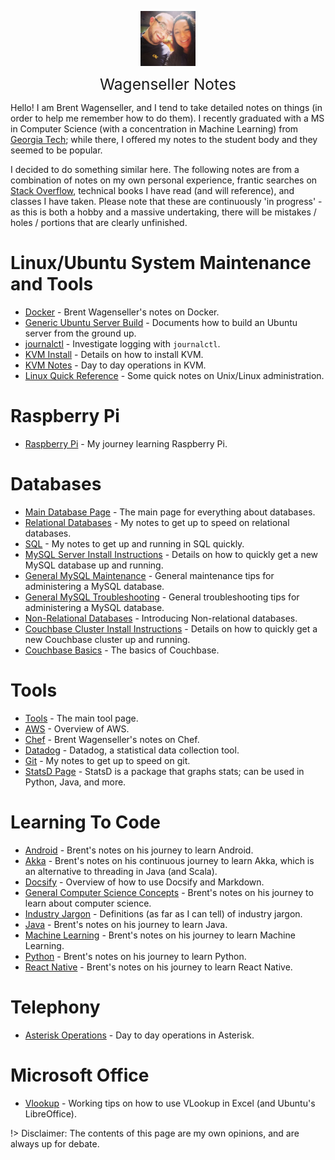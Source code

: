 <img
    src="./images/BrentAndMandi.jpg"
    width="88"
    style="display: block; width: 88px; margin: auto; margin-bottom: 1em"
/><span style="display: block; text-align: center; font-size: 1.75em;"> Wagenseller Notes </span>

Hello! I am Brent Wagenseller, and I tend to take detailed notes on things (in order to help me remember how to do them). I recently graduated with a MS in Computer Science (with a concentration in Machine Learning) from [Georgia Tech](https://www.omscs.gatech.edu/); while there, I offered my notes to the student body and they seemed to be popular. 

I decided to do something similar here. The following notes are from a combination of notes on my own personal experience, frantic searches on [Stack Overflow](https://stackoverflow.com/), technical books I have read (and will reference), and classes I have taken. Please note that these are continuously 'in progress' - as this is both a hobby and a massive undertaking, there will be mistakes / holes / portions that are clearly unfinished.

# Linux/Ubuntu System Maintenance and Tools  
- [Docker](/operating_systems/docker/) - Brent Wagenseller's notes on Docker.  
- [Generic Ubuntu Server Build](/operating_systems/ubuntu/server_build) - Documents how to build an Ubuntu server from the ground up.
- [journalctl](/operating_systems/ubuntu/package_operations/journalctl) - Investigate logging with `journalctl`.
- [KVM Install](/operating_systems/ubuntu/package_install/kvm_install) - Details on how to install KVM.
- [KVM Notes](/operating_systems/ubuntu/package_operations/kvm_notes) - Day to day operations in KVM.
- [Linux Quick Reference](/operating_systems/ubuntu/linux_notes) - Some quick notes on Unix/Linux administration.


# Raspberry Pi
- [Raspberry Pi](/operating_systems/raspberry_pi/) - My journey learning Raspberry Pi.

# Databases
- [Main Database Page](/databases/) - The main page for everything about databases.  
- [Relational Databases](/databases/relational_databases/) - My notes to get up to speed on relational databases. 
- [SQL](/databases/relational_databases/sql) - My notes to get up and running in SQL quickly. 
- [MySQL Server Install Instructions](/databases/mysql/mysql_install) - Details on how to quickly get a new MySQL database up and running.
- [General MySQL Maintenance](/databases/mysql/mysql_maintenance) - General maintenance tips for administering a MySQL database.
- [General MySQL Troubleshooting](/databases/mysql/mysql_troubleshooting) - General troubleshooting tips for administering a MySQL database.
- [Non-Relational Databases](/databases/nonrelational_databases/nonrelational_databases) - Introducing Non-relational databases.  
- [Couchbase Cluster Install Instructions](/databases/couchbase/couchbase_install) - Details on how to quickly get a new Couchbase cluster up and running.  
- [Couchbase Basics](/databases/couchbase/couchbase_basics) - The basics of Couchbase.  

# Tools  
- [Tools](/tools/) - The main tool page.  
- [AWS](/learn_to_code/aws/) - Overview of AWS.   
- [Chef](/learn_to_code/chef/) - Brent Wagenseller's notes on Chef.  
- [Datadog](/tools/datadog/) - Datadog, a statistical data collection tool.  
- [Git](/learn_to_code/git/) - My notes to get up to speed on git. 
- [StatsD Page](/learn_to_code/statsd/) - StatsD is a package that graphs stats; can be used in Python, Java, and more.  

# Learning To Code
- [Android](/learn_to_code/android/) - Brent's notes on his journey to learn Android.  
- [Akka](/learn_to_code/java/akka/) - Brent's notes on his continuous journey to learn Akka, which is an alternative to threading in Java (and Scala).
- [Docsify](/learn_to_code/docsify/) - Overview of how to use Docsify and Markdown. 
- [General Computer Science Concepts](/learn_to_code/computer_science_concepts) - Brent's notes on his journey to learn about computer science.
- [Industry Jargon](/learn_to_code/industry_jargon) - Definitions (as far as I can tell) of industry jargon.
- [Java](/learn_to_code/java/) - Brent's notes on his journey to learn Java.
- [Machine Learning](/learn_to_code/machine_learning/) - Brent's notes on his journey to learn Machine Learning.
- [Python](/learn_to_code/python/) - Brent's notes on his journey to learn Python.  
- [React Native](/learn_to_code/android/react_native/) - Brent's notes on his journey to learn React Native.  

# Telephony
- [Asterisk Operations](/telephony/asterisk) - Day to day operations in Asterisk.

# Microsoft Office
- [Vlookup](/office/excel_vlookup) - Working tips on how to use VLookup in Excel (and Ubuntu's LibreOffice).

!> Disclaimer: The contents of this page are my own opinions, and are always up for debate.
